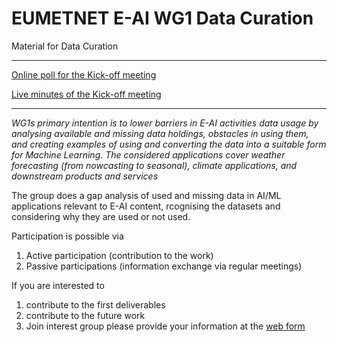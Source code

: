 # EUMETNET E-AI WG1 Data Curation

Material for Data Curation

-------
[Online poll for the Kick-off meeting](https://www.menti.com/altmce3sswaa)

[Live minutes of the Kick-off meeting](https://docs.google.com/document/d/1jYyMo1h8u_xzHiIZBCH5z-mTcQLVabQ62-bLRPGyLnE/edit)

---

_WG1s primary intention is to lower barriers in E-AI activities data usage by analysing available and missing data holdings, obstacles in using them, and creating examples of using and converting the data into a suitable form for Machine Learning. The considered applications cover weather forecasting (from nowcasting to seasonal), climate applications, and downstream products and services_

The group does a gap analysis of used and missing data in AI/ML applications relevant to E-AI content, rcognising the datasets and considering why they are used or not used.

Participation is possible via 
1. Active participation (contribution to the work)
2. Passive participations (information exchange via regular meetings) 

If you are interested to
1. contribute to the first deliverables
2. contribute to the future work
3. Join interest group
please provide your information at the [web form](https://terminplaner6.dfn.de/en/p/753c865520370db6acb9aa4a80a43bfe-911670)


